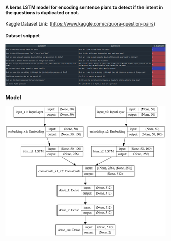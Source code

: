 #### A keras LSTM model for encoding sentence piars to detect if the intent in the questions is duplicated or not.
Kaggle Dataset Link: (https://www.kaggle.com/c/quora-question-pairs)


#### Dataset snippet
![data-ss](quora-question-pairs/data_ss.png)  


### Model
![ref_image](quora-question-pairs/model.png)
  
